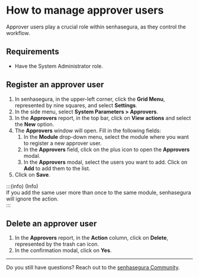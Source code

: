 # How to manage approver users

Approver users play a crucial role within senhasegura, as they control the workflow.

## Requirements

* Have the System Administrator role.

## Register an approver user

1. In senhasegura, in the upper-left corner, click the **Grid Menu**, represented by nine squares, and select **Settings**.  
2. In the side menu, select **System Parameters \> Approvers**.  
3. In the **Approvers** report, in the top bar, click on **View actions** and select the **New** option.  
4. The **Approvers** window will open. Fill in the following fields:  
   1. In the **Module** drop-down menu, select the module where you want to register a new approver user.  
   2. In the **Approvers** field, click on the plus icon to open the **Approvers** modal.  
   3. In the **Approvers** modal, select the users you want to add. Click on **Add** to add them to the list.  
5. Click on **Save**.

:::(info) (Info)  
If you add the same user more than once to the same module, senhasegura will ignore the action.  
:::

## Delete an approver user

1. In the **Approvers** report, in the **Action** column, click on **Delete**, represented by the trash can icon.  
2. In the confirmation modal, click on **Yes**.

---

Do you still have questions? Reach out to the [senhasegura Community](https://community.senhasegura.io/).